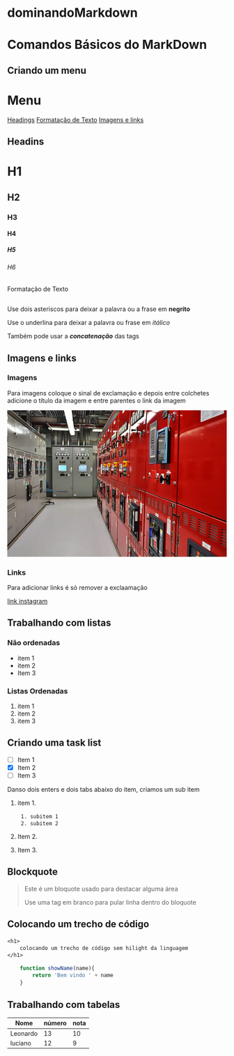 # dominandoMarkdown
# Comandos Básicos do MarkDown

## Criando um menu
# Menu

[Headings](#headins)
[Formatação de Texto](#formatação-de-texto)
[Imagens e links](#imagens-e-links)

## Headins

# H1
## H2
### H3
#### H4
##### H5
###### H6
Formatação de Texto
## 
Use dois asteriscos para deixar a palavra ou a frase em **negrito**

Use o underlina para deixar a palavra ou frase em _itálico_

Também pode usar a _**concatenação**_ das tags

## Imagens e links

### Imagens
Para imagens coloque o sinal de exclamação e depois entre colchetes adicione o título da imagem e entre parentes o link da imagem

![Primeira Imagem](img-loto-02.jpg)

### Links
Para adicionar links é só remover a exclaamação

[link instagram](https://www.instagram.com/leo.c.lobo/)

## Trabalhando com listas

### Não ordenadas
 * item 1 
 * item 2
 * Item 3

### Listas Ordenadas
1. item 1
2. item 2
3. item 3

## Criando uma task list

- [ ] Item 1
- [x] Item 2
- [ ] Item 3

Danso dois enters e dois tabs abaixo do item, criamos um sub item

1. item 1.

        1. subitem 1
        2. subitem 2


2. Item 2.
3. Item 3.

## Blockquote

> Este é um bloquote usado para destacar alguma área
> 
> Use uma tag em branco para pular linha dentro do bloquote

## Colocando um trecho de código
```
<h1>
    colocando um trecho de código sem hilight da linguagem
</h1>

```
```js
    function showName(name){
        return 'Bem vindo ' + name
    }
```

## Trabalhando com tabelas

Nome | número | nota
-----|--------|------
Leonardo | 13| 10
luciano | 12 | 9
